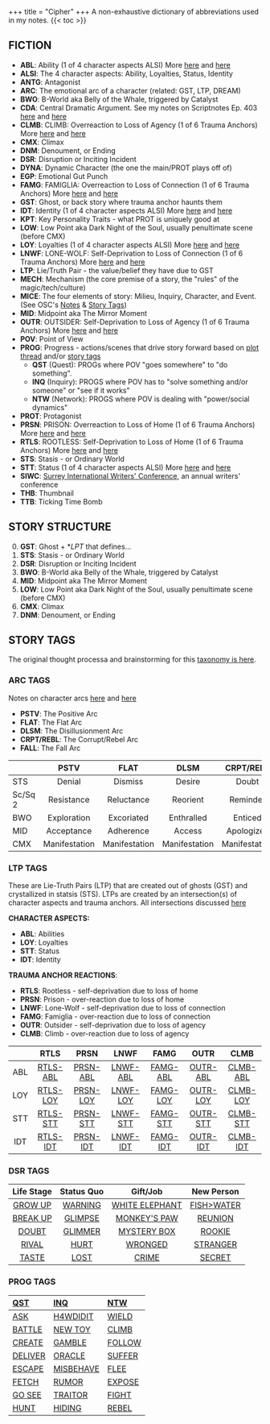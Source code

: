 +++ 
title = "Cipher" 
+++
A non-exhaustive dictionary of abbreviations used in my notes.
{{< toc >}}

## FICTION

* **ABL**: Ability (1 of 4 character aspects ALSI) More [here](https://journal.jinnzhong.com/lie-truth-pairs-aka-motivations/) and [here](https://journal.jinnzhong.com/ghosts-stases/)
* **ALSI**: The 4 character aspects: Ability, Loyalties, Status, Identity
* **ANTG**: Antagonist
* **ARC**: The emotional arc of a character (related: GST, LTP, DREAM)
* **BWO**: B-World aka Belly of the Whale, triggered by Catalyst
* **CDA**: Central Dramatic Argument. See my notes on Scriptnotes Ep. 403 [here](https://journal.jinnzhong.com/scriptnotes-403-craig-mazin/) and [here](https://journal.jinnzhong.com/notes-scriptnotes-403-redux/)
* **CLMB**: CLIMB: Overreaction to Loss of Agency (1 of 6 Trauma Anchors) More [here](https://journal.jinnzhong.com/lie-truth-pairs-aka-motivations/) and [here](https://journal.jinnzhong.com/ghosts-stases/)
* **CMX**: Climax
* **DNM**: Denoument, or Ending
* **DSR**: Disruption or Inciting Incident
* **DYNA**: Dynamic Character (the one the main/PROT plays off of)
* **EGP**: Emotional Gut Punch
* **FAMG**: FAMIGLIA: Overreaction to Loss of Connection (1 of 6 Trauma Anchors) More [here](https://journal.jinnzhong.com/lie-truth-pairs-aka-motivations/) and [here](https://journal.jinnzhong.com/ghosts-stases/)
* **GST**: Ghost, or back story where trauma anchor haunts them
* **IDT**: Identity (1 of 4 character aspects ALSI) More [here](https://journal.jinnzhong.com/lie-truth-pairs-aka-motivations/) and [here](https://journal.jinnzhong.com/ghosts-stases/)
* **KPT**: Key Personality Traits - what PROT is uniquely good at
* **LOW**: Low Point aka Dark Night of the Soul, usually penultimate scene (before CMX)
* **LOY**: Loyalties (1 of 4 character aspects ALSI) More [here](https://journal.jinnzhong.com/lie-truth-pairs-aka-motivations/) and [here](https://journal.jinnzhong.com/ghosts-stases/)
* **LNWF**: LONE-WOLF: Self-Deprivation to Loss of Connection (1 of 6 Trauma Anchors) More [here](https://journal.jinnzhong.com/lie-truth-pairs-aka-motivations/) and [here](https://journal.jinnzhong.com/ghosts-stases/)
* **LTP**: Lie/Truth Pair - the value/belief they have due to GST
* **MECH**: Mechanism (the core premise of a story, the "rules" of the magic/tech/culture)
* **MICE**: The four elements of story: Milieu, Inquiry, Character, and Event. (See OSC's [Notes](https://journal.jinnzhong.com/notes-characters-and-viewpoint-1988-by-orson-scott-card/#mice) & [Story Tags](https://journal.jinnzhong.com/still-brainstorming-story-tags/))
* **MID**: Midpoint aka The Mirror Moment
* **OUTR**: OUTSIDER: Self-Deprivation to Loss of Agency (1 of 6 Trauma Anchors) More [here](https://journal.jinnzhong.com/lie-truth-pairs-aka-motivations/) and [here](https://journal.jinnzhong.com/ghosts-stases/)
* **POV**: Point of View
* **PROG**: Progress - actions/scenes that drive story forward based on [plot thread](https://journal.jinnzhong.com/tags/plot-thread/) and/or [story tags](https://journal.jinnzhong.com/still-brainstorming-story-tags/)
   * **QST** (Quest): PROGs where POV "goes somewhere" to "do something".
   * **INQ** (Inquiry): PROGS where POV has to "solve something and/or someone" or "see if it works"
   * **NTW** (Network): PROGS where POV is dealing with "power/social dynamics" 
* **PROT**: Protagonist
* **PRSN**: PRISON: Overreaction to Loss of Home (1 of 6 Trauma Anchors) More [here](https://journal.jinnzhong.com/lie-truth-pairs-aka-motivations/) and [here](https://journal.jinnzhong.com/ghosts-stases/)
* **RTLS**: ROOTLESS: Self-Deprivation to Loss of Home (1 of 6 Trauma Anchors) More [here](https://journal.jinnzhong.com/lie-truth-pairs-aka-motivations/) and [here](https://journal.jinnzhong.com/ghosts-stases/)
* **STS**: Stasis - or Ordinary World
* **STT**: Status (1 of 4 character aspects ALSI) More [here](https://journal.jinnzhong.com/lie-truth-pairs-aka-motivations/) and [here](https://journal.jinnzhong.com/ghosts-stases/)
* **SIWC**: [Surrey International Writers' Conference](https://www.siwc.ca), an annual writers' conference
* **THB**: Thumbnail
* **TTB**: Ticking Time Bomb

## STORY STRUCTURE

0. **GST**: Ghost + **LPT* that defines...
1. **STS**: Stasis - or Ordinary World
2. **DSR**: Disruption or Inciting Incident
3. **BWO**: B-World aka Belly of the Whale, triggered by Catalyst
4. **MID**: Midpoint aka The Mirror Moment
5. **LOW**: Low Point aka Dark Night of the Soul, usually penultimate scene (before CMX)
6. **CMX**: Climax
7. **DNM**: Denoument, or Ending

## STORY TAGS

The original thought processa and brainstorming for this [taxonomy is here](https://journal.jinnzhong.com/still-brainstorming-story-tags/).

### ARC TAGS

Notes on character arcs [here](https://journal.jinnzhong.com/notes-creating-character-arcs-2016/) and [here](https://journal.jinnzhong.com/the-five-arcs/)

* **PSTV**: The Positive Arc
* **FLAT**: The Flat Arc
* **DLSM**: The Disillusionment Arc
* **CRPT/REBL**: The Corrupt/Rebel Arc
* **FALL**: The Fall Arc

| |PSTV|FLAT|DLSM|CRPT/REBL|FALL|
|:---|:---:|:---:|:---:|:---:|:---:|
|STS|Denial|Dismiss|Desire|Doubt|Dependence|
|Sc/Sq 2|Resistance|Reluctance|Reorient|Reminder|Regression|
|BWO|Exploration|Excoriated|Enthralled|Enticed|Exiled|
|MID|Acceptance|Adherence|Access|Apologize?|Abjure|
|CMX|Manifestation|Manifestation|Manifestation|Manifestation|Manifestation|

### LTP TAGS

These are Lie-Truth Pairs (LTP) that are created out of ghosts (GST) and crystallized in statsis (STS). LTPs are created by an intersection(s) of character aspects and trauma anchors. All intersections discussed [here](https://journal.jinnzhong.com/lie-truth-pairs-aka-motivations/)

**CHARACTER ASPECTS:**
* **ABL**: Abilities
* **LOY**: Loyalties
* **STT**: Status
* **IDT**: Identity

**TRAUMA ANCHOR REACTIONS**:
* **RTLS**: Rootless - self-deprivation due to loss of home
* **PRSN**: Prison - over-reaction due to loss of home
* **LNWF**: Lone-Wolf - self-deprivation due to loss of connection
* **FAMG**: Famiglia - over-reaction due to loss of connection
* **OUTR**: Outsider - self-deprivation due to loss of agency
* **CLMB**: Climb - over-reaction due to loss of agency

|   | RTLS | PRSN | LNWF | FAMG | OUTR | CLMB |
|:---:|:---:|:---:|:---:|:---:|:---:|:---:|
| ABL | [RTLS-ABL](https://journal.jinnzhong.com/lie-truth-pairs-aka-motivations/#rootless-ability) | [PRSN-ABL](https://journal.jinnzhong.com/lie-truth-pairs-aka-motivations/#prison-ability) | [LNWF-ABL](https://journal.jinnzhong.com/lie-truth-pairs-aka-motivations/#LoneWolf-ability) | [FAMG-ABL](https://journal.jinnzhong.com/lie-truth-pairs-aka-motivations/#famiglia-ability) | [OUTR-ABL](https://journal.jinnzhong.com/lie-truth-pairs-aka-motivations/#outsider-ability) | [CLMB-ABL](https://journal.jinnzhong.com/lie-truth-pairs-aka-motivations/#climb-ability) |
| LOY | [RTLS-LOY](https://journal.jinnzhong.com/lie-truth-pairs-aka-motivations/#rootless-loyalties) | [PRSN-LOY](https://journal.jinnzhong.com/lie-truth-pairs-aka-motivations/#prison-loyalties) | [LNWF-LOY](https://journal.jinnzhong.com/lie-truth-pairs-aka-motivations/#LoneWolf-loyalties) | [FAMG-LOY](https://journal.jinnzhong.com/lie-truth-pairs-aka-motivations/#famiglia-loyalties) | [OUTR-LOY](https://journal.jinnzhong.com/lie-truth-pairs-aka-motivations/#outsider-loyalties) | [CLMB-LOY](https://journal.jinnzhong.com/lie-truth-pairs-aka-motivations/#climb-loyalties) |
| STT | [RTLS-STT](https://journal.jinnzhong.com/lie-truth-pairs-aka-motivations/#rootless-status) | [PRSN-STT](https://journal.jinnzhong.com/lie-truth-pairs-aka-motivations/#prison-status) | [LNWF-STT](https://journal.jinnzhong.com/lie-truth-pairs-aka-motivations/#LoneWolf-status) | [FAMG-STT](https://journal.jinnzhong.com/lie-truth-pairs-aka-motivations/#famiglia-status) | [OUTR-STT](https://journal.jinnzhong.com/lie-truth-pairs-aka-motivations/#outsider-status) | [CLMB-STT](https://journal.jinnzhong.com/lie-truth-pairs-aka-motivations/#climb-status) |
| IDT | [RTLS-IDT](https://journal.jinnzhong.com/lie-truth-pairs-aka-motivations/#rootless-identity) | [PRSN-IDT](https://journal.jinnzhong.com/lie-truth-pairs-aka-motivations/#prison-identity) | [LNWF-IDT](https://journal.jinnzhong.com/lie-truth-pairs-aka-motivations/#LoneWolf-identity) | [FAMG-IDT](https://journal.jinnzhong.com/lie-truth-pairs-aka-motivations/#famiglia-identity) | [OUTR-IDT](https://journal.jinnzhong.com/lie-truth-pairs-aka-motivations/#outsider-identity) | [CLMB-IDT](https://journal.jinnzhong.com/lie-truth-pairs-aka-motivations/#climb-identity) |

### DSR TAGS

| Life Stage | Status Quo | Gift/Job | New Person |
|:---:|:---:|:---:|:---:|
|[GROW UP](https://journal.jinnzhong.com/tags/dsr-grow-up/)|[WARNING](https://journal.jinnzhong.com/tags/dsr-warning/)|[WHITE ELEPHANT](https://journal.jinnzhong.com/tags/dsr-white-elephant/)|[FISH>WATER](https://journal.jinnzhong.com/tags/dsr-fish-water/)|
|[BREAK UP](https://journal.jinnzhong.com/tags/dsr-break-up/)|[GLIMPSE](https://journal.jinnzhong.com/tags/dsr-glimpse/)|[MONKEY'S PAW](https://journal.jinnzhong.com/tags/dsr-monkeys-paw/)|[REUNION](https://journal.jinnzhong.com/tags/dsr-reunion/)|
|[DOUBT](https://journal.jinnzhong.com/tags/dsr-doubt/)|[GLIMMER](https://journal.jinnzhong.com/tags/dsr-glimmer/)|[MYSTERY BOX](https://journal.jinnzhong.com/tags/dsr-mystery-box/)|[ROOKIE](https://journal.jinnzhong.com/tags/dsr-rookie/)|
|[RIVAL](https://journal.jinnzhong.com/tags/dsr-rival/)|[HURT](https://journal.jinnzhong.com/tags/dsr-hurt/)|[WRONGED](https://journal.jinnzhong.com/tags/dsr-wronged/)|[STRANGER](https://journal.jinnzhong.com/tags/dsr-stranger/)|
|[TASTE](https://journal.jinnzhong.com/tags/dsr-taste/)|[LOST](https://journal.jinnzhong.com/tags/dsr-lost/)|[CRIME](https://journal.jinnzhong.com/tags/dsr-crime/)|[SECRET](https://journal.jinnzhong.com/tags/dsr-secret/)|

### PROG TAGS

| [QST](https://journal.jinnzhong.com/tags/qst/) | [INQ](https://journal.jinnzhong.com/tags/inq/) | [NTW](https://journal.jinnzhong.com/tags/ntw/) |
|:--- |:--- |:--- |
|[ASK](https://journal.jinnzhong.com/tags/qst-ask/)|[H4WDIDIT](https://journal.jinnzhong.com/tags/inq-h4wdidit/)|[WIELD](https://journal.jinnzhong.com/tags/ntw-wield/)|
|[BATTLE](https://journal.jinnzhong.com/tags/qst-battle/)|[NEW TOY](https://journal.jinnzhong.com/tags/inq-new-toy/)|[CLIMB](https://journal.jinnzhong.com/tags/ntw-climb/)|
|[CREATE](https://journal.jinnzhong.com/tags/qst-create/)|[GAMBLE](https://journal.jinnzhong.com/tags/inq-gamble/)|[FOLLOW](https://journal.jinnzhong.com/tags/ntw-follow/)|
|[DELIVER](https://journal.jinnzhong.com/tags/qst-deliver/)|[ORACLE](https://journal.jinnzhong.com/tags/inq-oracle/)|[SUFFER](https://journal.jinnzhong.com/tags/ntw-suffer/)|
|[ESCAPE](https://journal.jinnzhong.com/tags/qst-escape/)|[MISBEHAVE](https://journal.jinnzhong.com/tags/inq-misbehave/)|[FLEE](https://journal.jinnzhong.com/tags/ntw-flee/)|
|[FETCH](https://journal.jinnzhong.com/tags/qst-fetch/)|[RUMOR](https://journal.jinnzhong.com/tags/inq-rumor/)|[EXPOSE](https://journal.jinnzhong.com/tags/ntw-expose/)|
|[GO SEE](https://journal.jinnzhong.com/tags/qst-go-see/)|[TRAITOR](https://journal.jinnzhong.com/tags/inq-traitor/)|[FIGHT](https://journal.jinnzhong.com/tags/ntw-fight/)|
|[HUNT](https://journal.jinnzhong.com/tags/qst-hunt/)|[HIDING](https://journal.jinnzhong.com/tags/inq-hiding/)|[REBEL](https://journal.jinnzhong.com/tags/ntw-rebel/)|
